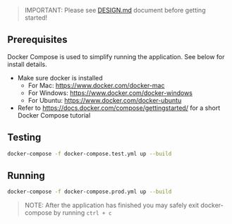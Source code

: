 > IMPORTANT: Please see [DESIGN.md](DESIGN.md) document before getting started!

## Prerequisites

Docker Compose is used to simplify running the application. See below for install details.

- Make sure docker is installed
  - For Mac: https://www.docker.com/docker-mac
  - For Windows: https://www.docker.com/docker-windows
  - For Ubuntu: https://www.docker.com/docker-ubuntu
- Refer to https://docs.docker.com/compose/gettingstarted/ for a short Docker Compose tutorial

## Testing

```sh
docker-compose -f docker-compose.test.yml up --build
```

## Running

```sh
docker-compose -f docker-compose.prod.yml up --build
```

> NOTE: After the application has finished you may safely exit docker-compose by running `ctrl + c`
